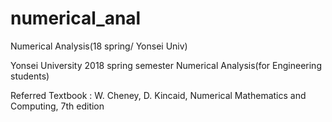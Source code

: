 # numerical_anal
Numerical Analysis(18 spring/ Yonsei Univ)

Yonsei University 2018 spring semester Numerical Analysis(for Engineering students)


Referred Textbook : W. Cheney, D. Kincaid, Numerical Mathematics and Computing, 7th edition
